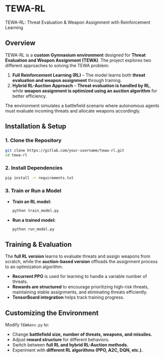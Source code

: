 # TEWA-RL
TEWA-RL: Threat Evaluation &amp; Weapon Assignment with Reinforcement Learning

## **Overview**  
TEWA-RL is a **custom Gymnasium environment** designed for **Threat Evaluation and Weapon Assignment (TEWA)**. The project explores two different approaches to solving the TEWA problem:

1. **Full Reinforcement Learning (RL)** – The model learns both **threat evaluation and weapon assignment** through training.  
2. **Hybrid RL-Auction Approach** – **Threat evaluation is handled by RL**, while **weapon assignment is optimized using an auction algorithm** for better efficiency.  

The environment simulates a battlefield scenario where autonomous agents must evaluate incoming threats and allocate weapons accordingly.

## **Installation & Setup**  

### **1. Clone the Repository**  
```bash
git clone https://gitlab.com/your-username/tewa-rl.git
cd tewa-rl
```

### **2. Install Dependencies**  
```bash
pip install -r requirements.txt
```

### **3. Train or Run a Model**  
- **Train an RL model:**  
  ```bash
  python train_model.py
  ```
- **Run a trained model:**  
  ```bash
  python run_model.py
  ```

## **Training & Evaluation**  
The **full RL version** learns to evaluate threats and assign weapons from scratch, while the **auction-based version** offloads the assignment process to an optimization algorithm.  

- **Recurrent PPO** is used for learning to handle a variable number of threats.  
- **Rewards are structured** to encourage prioritizing high-risk threats, maintaining stable assignments, and eliminating threats efficiently.  
- **TensorBoard integration** helps track training progress.  

## **Customizing the Environment**  
Modify `TEWAenv.py` to:
- Change **battlefield size, number of threats, weapons, and missiles.**  
- Adjust **reward structure** for different behaviors.  
- Switch between **full RL and hybrid RL-Auction methods.**  
- Experiment with **different RL algorithms (PPO, A2C, DQN, etc.).**  




